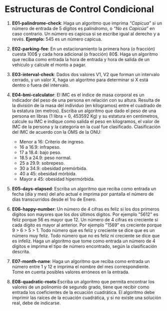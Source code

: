 # Estructuras de Control Condicional

1) **E01-palindrome-check**: Haga un algoritmo que imprima *“Capicua”* si un número de entrada de 5 dígitos es palíndromo, o *“No es Capicúa”* en caso contrario. Un número es capicua si se escribe igual al derecho y a revés. **Ejemplo:** 545 es un número capicua.

2) **E02-parking-fee**: En un estacionamiento la primera hora (o fracción) cuesta 100$ y cada hora adicional (o fracción) 80$. Haga un algoritmo que reciba como entrada la hora de entrada y hora de salida de un vehículo y calcule el monto a pagar.

3) **E03-interval-check**: Dados dos valores V1, V2 que forman un intervalo cerrado, y un valor X, haga un algoritmo para determinar si X está dentro o fuera del intervalo.

4) **E04-bmi-calculator**: El IMC es el índice de masa corporal es un indicador del peso de una persona en relación con su altura. Resulta de la división de la masa del individuo (en kilogramos) entre el cuadrado de la estatura (en metros). Escriba un algoritmo que dado el peso de una persona en libras (1 libra = 0, 453592 Kg) y su estatura en centímetros, calcule su IMC e indique como salida el peso en kilogramos, el valor de IMC de la persona y la categoría en la cual fue clasificado.  Clasificación del IMC de acuerdo con la OMS de la ONU:

	- Menor a 16: Criterio de ingreso.
	- 16 a 16.9: infrapeso.
	- 17 a 18.4: bajo peso.
	- 18.5 a 24.9: peso normal.
	- 25 a 29.9: sobrepeso.
	- 30 a 34.9: obesidad premórbida.
	- 40 a 45: obesidad mórbida.
	- Mayor a 45: obesidad hipermórbida.

5)  **E05-days-elapsed**: Escriba un algoritmo que reciba como entrada un fecha (día y mes) del año actual e imprima por pantalla el número de días transcurridos desde el 1ro de Enero.

6) **E06-happy-number**: Un número de 4 cifras es feliz si los dos primeros dígitos son mayores que los dos últimos dígitos. Por ejemplo "5612" es feliz porque 56 es mayor que 12. Un número de 4 cifras es creciente si cada dígito es mayor al anterior. Por ejemplo "1569" es creciente porque 9 > 6 > 5 > 1. Todo número que es feliz y creciente se dice que es un número muy feliz. Todo número que no es feliz ni creciente se dice que es infeliz. Haga un algoritmo que tome como entrada un número de 4 dígitos e imprima el tipo de número encontrado, según la clasificación descrita.

7) **E07-month-name**: Haga un algoritmo que reciba como entrada un número entre 1 y 12 e imprima el nombre del mes correspondiente. Tome en cuenta posibles valores erróneos en la entrada.

8) **E08-quadratic-roots**:Escriba un algoritmo que permita encontrar los valores de un polinomio de segundo grado, tiene que recibir como entrada los coeficientes de la ecuación cuadrática. El algoritmo debe imprimir las raíces de la ecuación cuadrática, y si no existe una solución real, debe de indicarse.
